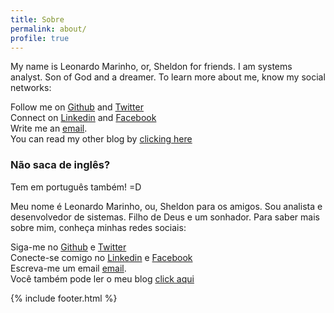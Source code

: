 ```yaml
---
title: Sobre
permalink: about/
profile: true
---
```

My name is Leonardo Marinho, or, Sheldon for friends. I am systems analyst. Son of God and a dreamer. To learn more about me, know my social networks:


Follow me on [Github](https://github.com/Leomhl) and [Twitter](https://twitter.com/leohm10)<br>
Connect on [Linkedin](https://br.linkedin.com/in/leonardo-herdy-marinho-23705597) and [Facebook](https://www.facebook.com/leomhl)<br>
Write me an [email](mailto:leonardomarinho.nf@gmail.com).<br>
You can read my other blog by [clicking here](https://umcristao.wordpress.com/)


### Não saca de inglês?
Tem em português também! =D


Meu nome é Leonardo Marinho, ou, Sheldon para os amigos. Sou analista e desenvolvedor de sistemas. Filho de Deus e um sonhador. Para saber mais sobre mim, conheça minhas redes sociais:


Siga-me no [Github](https://github.com/Leomhl) e [Twitter](https://twitter.com/leohm10)<br>
Conecte-se comigo no [Linkedin](https://br.linkedin.com/in/leonardo-herdy-marinho-23705597) e [Facebook](https://www.facebook.com/leomhl)<br>
Escreva-me um email [email](mailto:leonardomarinho.nf@gmail.com).<br>
Você também pode ler o meu blog [click aqui](https://umcristao.wordpress.com/)


{% include footer.html %}